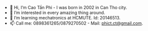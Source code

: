 - 👋 Hi, I’m Cao Tần Phi - I was born in 2002 in Can Tho city.
- 👀 I’m interested in every amazing thing around.
- 🌱 I’m learning mechatronics at HCMUTE. Id: 20146513.
- 📫 Call me: 0898361265/0879270502 - Mail: phict.ct@gmail.com.
